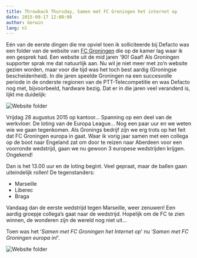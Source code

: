 ```yaml
---
title: Throwback Thursday, Samen met FC Groningen het internet op
date: 2015-09-17 12:00:00
author: Gerwin
lang: nl
---
```


Eén van de eerste dingen die me opviel toen ik solliciteerde bij Defacto was een folder van de website van [FC Groningen](http://www.fcgroningen.nl) die op de kamer lag waar ik een gesprek had. Een website uit de mid jaren '90! Gaaf! Als Groningen supporter sprak me dat natuurlijk aan. Nu wil je niet meer met zo’n website gezien worden, maar voor die tijd was het toch best aardig (Groningse bescheidenheid). In die jaren speelde Groningen na een succesvolle periode in de onderste regionen van de PTT-Telecompetitie en was Defacto nog met, bijvoorbeeld, hardware bezig. Dat er in die jaren veel veranderd is, lijkt me duidelijk:

![Website folder](/images/blog/robben-selectie-oranje.jpg)

Vrijdag 28 augustus 2015 op kantoor... Spanning op een deel van de werkvloer. De loting van de Europa League… Nog een paar uur en we weten wie we gaan tegenkomen. Als Gronings bedrijf zijn we erg trots op het feit dat FC Groningen europa in gaat. Waar ik vorig jaar samen met een collega op de boot naar Engeland zat om door te reizen naar Aberdeen voor een voorronde wedstrijd, gaan we nu gewoon 3 europese wedstrijden krijgen. Ongekend!

Dan is het 13.00 uur en de loting begint. Veel gepraat, maar de ballen gaan uiteindelijk rollen! De tegenstanders:

*   Marseille
*   Liberec
*   Braga

Vandaag dan de eerste wedstrijd tegen Marseille, weer zenuwen! Een aardig groepje collega’s gaat naar de wedstrijd. Hopelijk om de FC te zien winnen, de wonderen zijn de wereld nog niet uit...

Toen was het ‘_Samen met FC Groningen het Internet op_’ nu ‘_Samen met FC Groningen europa in!_'.

![Website folder](/images/blog/harris.jpg)

